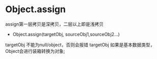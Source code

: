 # Object.assign

assign第一层拷贝是深拷贝，二层以上即是浅拷贝

- Object.assign(targetObj, sourceObj1,sourceObj2...)

targetObj 不能为null/object，否则会报错
targetObj 如果是基本数据类型，Object会进行装箱转换为对象;
